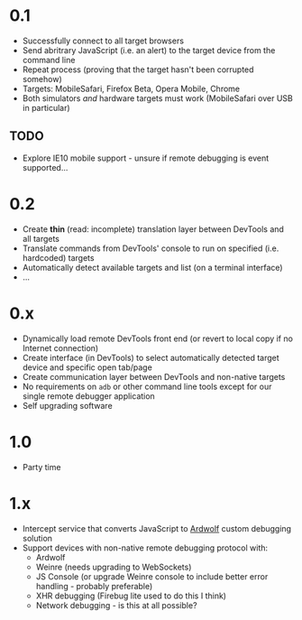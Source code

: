 # 0.1

- Successfully connect to all target browsers
- Send abritrary JavaScript (i.e. an alert) to the target device from the command line
- Repeat process (proving that the target hasn't been corrupted somehow)
- Targets: MobileSafari, Firefox Beta, Opera Mobile, Chrome
- Both simulators *and* hardware targets must work (MobileSafari over USB in particular)

## TODO

- Explore IE10 mobile support - unsure if remote debugging is event supported...

# 0.2

- Create **thin** (read: incomplete) translation layer between DevTools and all targets
- Translate commands from DevTools' console to run on specified (i.e. hardcoded) targets
- Automatically detect available targets and list (on a terminal interface)
- ...

# 0.x

- Dynamically load remote DevTools front end (or revert to local copy if no Internet connection)
- Create interface (in DevTools) to select automatically detected target device and specific open tab/page
- Create communication layer between DevTools and non-native targets
- No requirements on `adb` or other command line tools except for our single remote debugger application
- Self upgrading software

# 1.0

- Party time

# 1.x

- Intercept service that converts JavaScript to [Ardwolf](https://github.com/lexandera/Aardwolf) custom debugging solution
- Support devices with non-native remote debugging protocol with:
  * Ardwolf
  * Weinre (needs upgrading to WebSockets)
  * JS Console (or upgrade Weinre console to include better error handling - probably preferable)
  * XHR debugging (Firebug lite used to do this I think)
  * Network debugging - is this at all possible?
